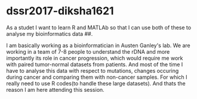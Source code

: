 # dssr2017-diksha1621

 As a studet I want to learn R and MATLAb so that I can use both of these to analyse my bioinformatics data ##. 

 I am basically working as a bioinformatician in Austen Ganley's lab. We are working in a team of 7-8 people to understand the rDNA and more importantly its role in cancer progression, which would require me work with paired tumor-normal datasets from patients. And most of the time I have to analyse this data with respect to mutations, changes occuring during cancer and comparing them with non-cancer samples. For which I really need to use R codes(to handle these large datasets). And thats the reason I am here attending this session.

